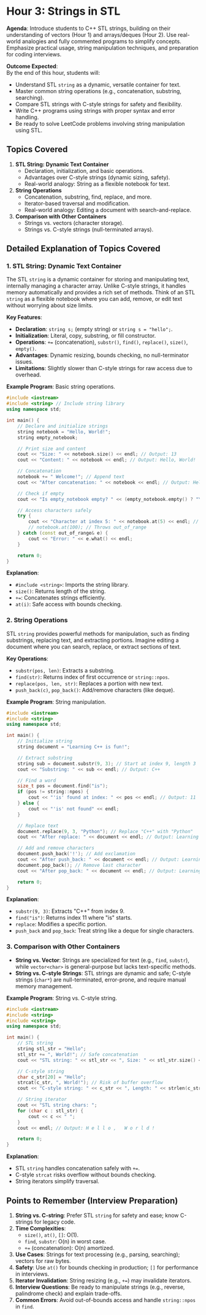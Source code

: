 # Hour 3: Strings in STL

**Agenda**: Introduce students to C++ STL strings, building on their understanding of vectors (Hour 1) and arrays/deques (Hour 2). Use real-world analogies and fully commented programs to simplify concepts. Emphasize practical usage, string manipulation techniques, and preparation for coding interviews.

**Outcome Expected**:  
By the end of this hour, students will:  
- Understand STL `string` as a dynamic, versatile container for text.  
- Master common string operations (e.g., concatenation, substring, searching).  
- Compare STL strings with C-style strings for safety and flexibility.  
- Write C++ programs using strings with proper syntax and error handling.  
- Be ready to solve LeetCode problems involving string manipulation using STL.

## Topics Covered
1. **STL String: Dynamic Text Container**  
   - Declaration, initialization, and basic operations.  
   - Advantages over C-style strings (dynamic sizing, safety).  
   - Real-world analogy: String as a flexible notebook for text.  
2. **String Operations**  
   - Concatenation, substring, find, replace, and more.  
   - Iterator-based traversal and modification.  
   - Real-world analogy: Editing a document with search-and-replace.  
3. **Comparison with Other Containers**  
   - Strings vs. vectors (character storage).  
   - Strings vs. C-style strings (null-terminated arrays).  

## Detailed Explanation of Topics Covered

### 1. STL String: Dynamic Text Container
The STL `string` is a dynamic container for storing and manipulating text, internally managing a character array. Unlike C-style strings, it handles memory automatically and provides a rich set of methods. Think of an STL `string` as a flexible notebook where you can add, remove, or edit text without worrying about size limits.

**Key Features**:  
- **Declaration**: `string s;` (empty string) or `string s = "hello";`.  
- **Initialization**: Literal, copy, substring, or fill constructor.  
- **Operations**: `+=` (concatenation), `substr()`, `find()`, `replace()`, `size()`, `empty()`.  
- **Advantages**: Dynamic resizing, bounds checking, no null-terminator issues.  
- **Limitations**: Slightly slower than C-style strings for raw access due to overhead.

**Example Program**: Basic string operations.

```cpp
#include <iostream>
#include <string> // Include string library
using namespace std;

int main() {
    // Declare and initialize strings
    string notebook = "Hello, World!";
    string empty_notebook;

    // Print size and content
    cout << "Size: " << notebook.size() << endl; // Output: 13
    cout << "Content: " << notebook << endl; // Output: Hello, World!

    // Concatenation
    notebook += " Welcome!"; // Append text
    cout << "After concatenation: " << notebook << endl; // Output: Hello, World! Welcome!

    // Check if empty
    cout << "Is empty_notebook empty? " << (empty_notebook.empty() ? "Yes" : "No") << endl; // Output: Yes

    // Access characters safely
    try {
        cout << "Character at index 5: " << notebook.at(5) << endl; // Output: ,
        // notebook.at(100); // Throws out_of_range
    } catch (const out_of_range& e) {
        cout << "Error: " << e.what() << endl;
    }

    return 0;
}
```

**Explanation**:  
- `#include <string>`: Imports the string library.  
- `size()`: Returns length of the string.  
- `+=`: Concatenates strings efficiently.  
- `at(i)`: Safe access with bounds checking.  

### 2. String Operations
STL `string` provides powerful methods for manipulation, such as finding substrings, replacing text, and extracting portions. Imagine editing a document where you can search, replace, or extract sections of text.

**Key Operations**:  
- `substr(pos, len)`: Extracts a substring.  
- `find(str)`: Returns index of first occurrence or `string::npos`.  
- `replace(pos, len, str)`: Replaces a portion with new text.  
- `push_back(c)`, `pop_back()`: Add/remove characters (like deque).  

**Example Program**: String manipulation.

```cpp
#include <iostream>
#include <string>
using namespace std;

int main() {
    // Initialize string
    string document = "Learning C++ is fun!";

    // Extract substring
    string sub = document.substr(9, 3); // Start at index 9, length 3
    cout << "Substring: " << sub << endl; // Output: C++

    // Find a word
    size_t pos = document.find("is");
    if (pos != string::npos) {
        cout << "'is' found at index: " << pos << endl; // Output: 11
    } else {
        cout << "'is' not found" << endl;
    }

    // Replace text
    document.replace(9, 3, "Python"); // Replace "C++" with "Python"
    cout << "After replace: " << document << endl; // Output: Learning Python is fun!

    // Add and remove characters
    document.push_back('!'); // Add exclamation
    cout << "After push_back: " << document << endl; // Output: Learning Python is fun!!
    document.pop_back(); // Remove last character
    cout << "After pop_back: " << document << endl; // Output: Learning Python is fun!

    return 0;
}
```

**Explanation**:  
- `substr(9, 3)`: Extracts "C++" from index 9.  
- `find("is")`: Returns index 11 where "is" starts.  
- `replace`: Modifies a specific portion.  
- `push_back` and `pop_back`: Treat string like a deque for single characters.

### 3. Comparison with Other Containers
- **String vs. Vector<char>**: Strings are specialized for text (e.g., `find`, `substr`), while `vector<char>` is general-purpose but lacks text-specific methods.  
- **String vs. C-style Strings**: STL strings are dynamic and safe; C-style strings (`char*`) are null-terminated, error-prone, and require manual memory management.

**Example Program**: String vs. C-style string.

```cpp
#include <iostream>
#include <string>
#include <cstring>
using namespace std;

int main() {
    // STL string
    string stl_str = "Hello";
    stl_str += ", World!"; // Safe concatenation
    cout << "STL string: " << stl_str << ", Size: " << stl_str.size() << endl; // Output: Hello, World!, Size: 12

    // C-style string
    char c_str[20] = "Hello";
    strcat(c_str, ", World!"); // Risk of buffer overflow
    cout << "C-style string: " << c_str << ", Length: " << strlen(c_str) << endl; // Output: Hello, World!, Length: 12

    // String iterator
    cout << "STL string chars: ";
    for (char c : stl_str) {
        cout << c << " ";
    }
    cout << endl; // Output: H e l l o ,   W o r l d !

    return 0;
}
```

**Explanation**:  
- STL `string` handles concatenation safely with `+=`.  
- C-style `strcat` risks overflow without bounds checking.  
- String iterators simplify traversal.

## Points to Remember (Interview Preparation)
1. **String vs. C-string**: Prefer STL `string` for safety and ease; know C-strings for legacy code.  
2. **Time Complexities**:  
   - `size()`, `at()`, `[]`: O(1).  
   - `find`, `substr`: O(n) in worst case.  
   - `+=` (concatenation): O(n) amortized.  
3. **Use Cases**: Strings for text processing (e.g., parsing, searching); vectors for raw bytes.  
4. **Safety**: Use `at()` for bounds checking in production; `[]` for performance in interviews.  
5. **Iterator Invalidation**: String resizing (e.g., `+=`) may invalidate iterators.  
6. **Interview Questions**: Be ready to manipulate strings (e.g., reverse, palindrome check) and explain trade-offs.  
7. **Common Errors**: Avoid out-of-bounds access and handle `string::npos` in `find`.